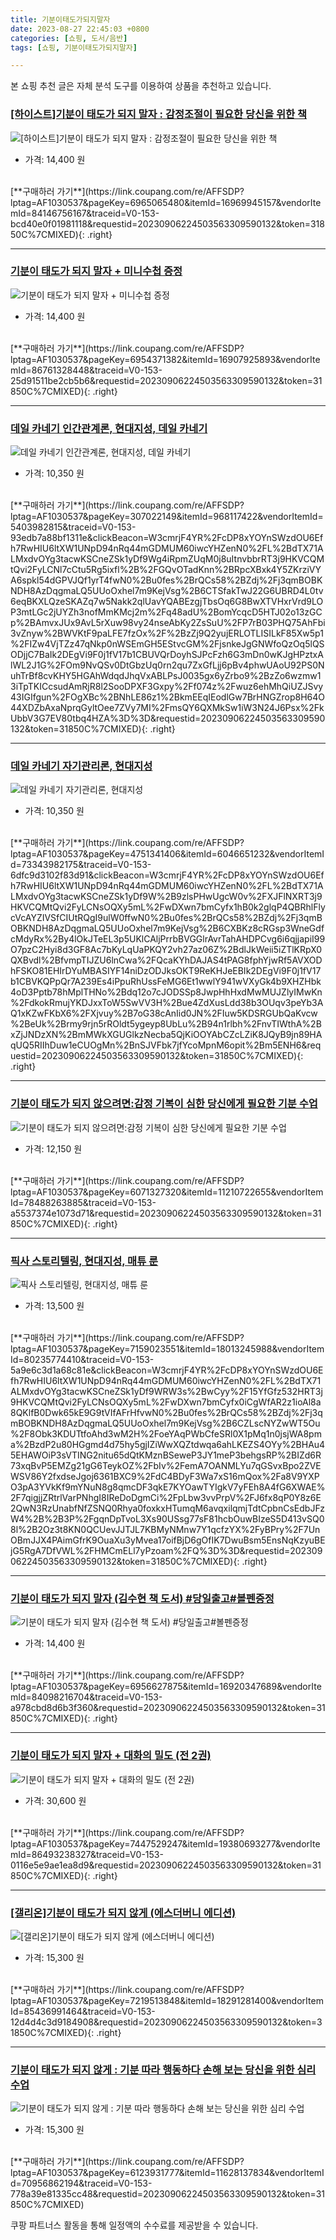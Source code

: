 ```yaml
---
title: 기분이태도가되지말자
date: 2023-08-27 22:45:03 +0800
categories: [쇼핑, 도서/음반]
tags: [쇼핑, 기분이태도가되지말자]

---
```


본 쇼핑 추천 글은 자체 분석 도구를 이용하여 상품을 추천하고 있습니다.
### [[하이스트]기분이 태도가 되지 말자 : 감정조절이 필요한 당신을 위한 책](https://link.coupang.com/re/AFFSDP?lptag=AF1030537&pageKey=6965065480&itemId=16969945157&vendorItemId=84146756167&traceid=V0-153-bcd40e0f01981118&requestid=20230906224503563309590132&token=31850C%7CMIXED)
![[하이스트]기분이 태도가 되지 말자 : 감정조절이 필요한 당신을 위한 책](https://ads-partners.coupang.com/image1/S9syG6l_m9Q7xBgDS-KsEumwVtxhzT73GLP2jdngCAmzXsDDD_nbwKuUYgktBU1l_3KTnFR8JFM52_vUI0D30utgPol6-nXXqzImFBA1CnyHI20jge7u1VYrlYNUgeLe5axt7uw05PWrsZvYdQI8xciao9Q__0VzMaww6keS1VwBm8uhfFmjIDG_VibhzhW3wqUhv07LLOXtX3vY_p6qVk914V-tOZDSbIpNe12T6ED3x-wII2NMkFKlQBBuG_nkG_i6BBv4SLZYUMoR6JU_XDdyQQ==)
- 가격: 14,400 원
<br>
[**구매하러 가기**](https://link.coupang.com/re/AFFSDP?lptag=AF1030537&pageKey=6965065480&itemId=16969945157&vendorItemId=84146756167&traceid=V0-153-bcd40e0f01981118&requestid=20230906224503563309590132&token=31850C%7CMIXED){: .right}
<br>

---

### [기분이 태도가 되지 말자 + 미니수첩 증정](https://link.coupang.com/re/AFFSDP?lptag=AF1030537&pageKey=6954371382&itemId=16907925893&vendorItemId=86761328448&traceid=V0-153-25d91511be2cb5b6&requestid=20230906224503563309590132&token=31850C%7CMIXED)
![기분이 태도가 되지 말자 + 미니수첩 증정](https://ads-partners.coupang.com/image1/4cRkQWi6Y1yBCddT4fT3BK2rxb3jkw2_52nvz6jtuqRoUPOLKqnT0SlvrbyL8VGEShgXFWKsZX6JMDlP89xiaGvXiplcyWYUc9cioXkVf1VmJ9DzhUM7cPnwDhl0O1-hi08a3kxUMP8EwSFDd96CwGHJdSaxb13sdDkuTMrlT7tkS7E8s_2qUdv8TCFwN_4Fow4Dgnahv29gigbACRzzkYzJVJlnU4mRb2YLoaumNHgZof2TmTs-GOEZkGETI9CgJjziFqJUQ2p9BfnXkRnPJfAsYPvgSPg1GMxnmBqm86M=)
- 가격: 14,400 원
<br>
[**구매하러 가기**](https://link.coupang.com/re/AFFSDP?lptag=AF1030537&pageKey=6954371382&itemId=16907925893&vendorItemId=86761328448&traceid=V0-153-25d91511be2cb5b6&requestid=20230906224503563309590132&token=31850C%7CMIXED){: .right}
<br>

---

### [데일 카네기 인간관계론, 현대지성, 데일 카네기](https://link.coupang.com/re/AFFSDP?lptag=AF1030537&pageKey=307022149&itemId=968117422&vendorItemId=5403982815&traceid=V0-153-93edb7a88bf1311e&clickBeacon=W3cmrjF4YR%2FcDP8xYOYnSWzdOU6Efh7RwHIU6ltXW1UNpD94nRq44mGDMUM60iwcYHZenN0%2FL%2BdTX71ALMxdvOYg3tacwKSCneZSk1yDf9Wg4iRpmZUqM0j8uItnvbbrRT3j9HKVCQMtQvi2FyLCNl7cCtu5Rg5ixfl%2B%2FGQvOTadKnn%2BRpcXBxk4Y5ZKrziVYA6spkl54dGPVJQf1yrT4fwN0%2Bu0fes%2BrQCs58%2BZdj%2Fj3qmBOBKNDH8AzDqgmaLQ5UUoOxhel7m9KejVsg%2B6CTSfakTwJ22G6UBRD4L0tv6eqBKXLQzeSKAZq7w5Nakk2qlUavYQABEzgjTbsOq6G8BwXTVHxrVrd9LOP3mtLGc2jUYZh3nofMmKMcj2m%2Fq48adU%2BomYcqcD5HTJ02o13zGCp%2BAmvxJUx9AvL5rXuw98vy24nseAbKy2ZsSuU%2FP7rB03PHQ75AhFbi3vZnyw%2BWVKtF9paLFE7fzOx%2F%2BzZj9Q2yujERLOTLISILkF85Xw5p1%2FIZw4VjTZz47qNkp0nWSEmGH5EStvcGM%2FjsnkeJgGNWfoQzOq5lQSODjjC7BaIk2DEgVi9F0j1fV17b1CBUVQrDoyhSJPcFzh6G3mDn0wKJgHPztxAlWL2J1G%2FOm9NvQSv0DtGbzUq0rn2qu7ZxGfLjj6pBv4phwUAoU92PS0NuhTrBf8cvKHY5HGAhWdqdJhqVxABLPsJ0035gx6yZrbo9%2BzZo6wzmw13iTpTKICcsudAmRjR8l2SooDPXF3Gxpy%2Ff074z%2Fwuz6ehMhQiUZJSvy43IGIfgun%2FOgXBc%2BNhLE86z1%2BkmEEqIEodlGw7BrHNGZrop8H64O44XDZbAxaNprqGyltOee7ZVy7MI%2FmsQY6QXMkSw1iW3N24J6Psx%2FkUbbV3G7EV80tbq4HZA%3D%3D&requestid=20230906224503563309590132&token=31850C%7CMIXED)
![데일 카네기 인간관계론, 현대지성, 데일 카네기](https://ads-partners.coupang.com/image1/h1DU0jM4OhfBBIACh4o-r4bofjMAbjYsHzzTAR6O6-ffR0CYafwDbme-eCRG0wV8AO6eP02c_MXKPhowGgxqsVgbX9BljVJUGoNCtBqwPlXsqETQAfFW7iDW0eVrqoCj_BOW5N-ACegggtCGnVw3MGralQceW4mqbW0_115JZQ1C_-EC6aG17uz2KS5b5YGVV-6HT9ZuCKzjirSJlGHSMSHH-nqbwzULZmpEylFKJqAOfkpEjMBeTkMalMjI9bAt__xarYaRO7YgY5LEBO2wwSTB5C0=)
- 가격: 10,350 원
<br>
[**구매하러 가기**](https://link.coupang.com/re/AFFSDP?lptag=AF1030537&pageKey=307022149&itemId=968117422&vendorItemId=5403982815&traceid=V0-153-93edb7a88bf1311e&clickBeacon=W3cmrjF4YR%2FcDP8xYOYnSWzdOU6Efh7RwHIU6ltXW1UNpD94nRq44mGDMUM60iwcYHZenN0%2FL%2BdTX71ALMxdvOYg3tacwKSCneZSk1yDf9Wg4iRpmZUqM0j8uItnvbbrRT3j9HKVCQMtQvi2FyLCNl7cCtu5Rg5ixfl%2B%2FGQvOTadKnn%2BRpcXBxk4Y5ZKrziVYA6spkl54dGPVJQf1yrT4fwN0%2Bu0fes%2BrQCs58%2BZdj%2Fj3qmBOBKNDH8AzDqgmaLQ5UUoOxhel7m9KejVsg%2B6CTSfakTwJ22G6UBRD4L0tv6eqBKXLQzeSKAZq7w5Nakk2qlUavYQABEzgjTbsOq6G8BwXTVHxrVrd9LOP3mtLGc2jUYZh3nofMmKMcj2m%2Fq48adU%2BomYcqcD5HTJ02o13zGCp%2BAmvxJUx9AvL5rXuw98vy24nseAbKy2ZsSuU%2FP7rB03PHQ75AhFbi3vZnyw%2BWVKtF9paLFE7fzOx%2F%2BzZj9Q2yujERLOTLISILkF85Xw5p1%2FIZw4VjTZz47qNkp0nWSEmGH5EStvcGM%2FjsnkeJgGNWfoQzOq5lQSODjjC7BaIk2DEgVi9F0j1fV17b1CBUVQrDoyhSJPcFzh6G3mDn0wKJgHPztxAlWL2J1G%2FOm9NvQSv0DtGbzUq0rn2qu7ZxGfLjj6pBv4phwUAoU92PS0NuhTrBf8cvKHY5HGAhWdqdJhqVxABLPsJ0035gx6yZrbo9%2BzZo6wzmw13iTpTKICcsudAmRjR8l2SooDPXF3Gxpy%2Ff074z%2Fwuz6ehMhQiUZJSvy43IGIfgun%2FOgXBc%2BNhLE86z1%2BkmEEqIEodlGw7BrHNGZrop8H64O44XDZbAxaNprqGyltOee7ZVy7MI%2FmsQY6QXMkSw1iW3N24J6Psx%2FkUbbV3G7EV80tbq4HZA%3D%3D&requestid=20230906224503563309590132&token=31850C%7CMIXED){: .right}
<br>

---

### [데일 카네기 자기관리론, 현대지성](https://link.coupang.com/re/AFFSDP?lptag=AF1030537&pageKey=4751341406&itemId=6046651232&vendorItemId=73343982175&traceid=V0-153-6dfc9d3102f83d91&clickBeacon=W3cmrjF4YR%2FcDP8xYOYnSWzdOU6Efh7RwHIU6ltXW1UNpD94nRq44mGDMUM60iwcYHZenN0%2FL%2BdTX71ALMxdvOYg3tacwKSCneZSk1yDf9W%2B9zlsPHwUgcW0v%2FXJFlNXRT3j9HKVCQMtQvi2FyLCNsOQXy5mL%2FwDXwn7bmCyfx1hB0k2glqP4QBRhlFlycVcAYZIVSfCIUtRQgI9ulW0ffwN0%2Bu0fes%2BrQCs58%2BZdj%2Fj3qmBOBKNDH8AzDqgmaLQ5UUoOxhel7m9KejVsg%2B6CXBKz8cRGsp3WneGdfcMdyRx%2By4lOkJTeEL3p5UKlCAljPrrbBVGGlrAvrTahAHDPCvg6i6qjjapiI99O7pzC2Hyi8d3GF8Ac7bKyLqUaPKQY2vh27az06Z%2BdlJkWeii5iZTlKRpX0QXBvdl%2BfvmpTIJZU6lnCwa%2FQcaKYhDAJAS4tPAG8fphYjwRf5AVXODhFSKO81EHIrDYuMBASIYF14niDzODJksOKT9ReKHJeEBIk2DEgVi9F0j1fV17b1CBVKQPpQr7A239Es4iPpuRhUssFeMG6Et1wwlY941wVXyGk4b9XHZHbk4oD3Pptb78hMplTHNo%2Bdq12o7cJODSSp8JwpHhHxdMwMUJZlyIMwKn%2FdkokRmujYKDJxxToW5SwVV3H%2Bue4ZdXusLdd38b3OUqv3peYb3AQ1xKZwFKbX6%2FXjvuy%2B7oG38cAnIid0JN%2FIuw5KDSRGUbQaKvcw%2BeUk%2Brmy9rjn5rROldt5ygeyp8UbLu%2B94n1rlbh%2FnvTIWthA%2BxZjJNDzXN%2BmMWkXGUGlkzNecba5QjKiOOYAbCZcLZiK8JQyB9jn89HAqUQ5RIIhDuw1eCUOgMn%2BnSJVFbk7jfYcoMpnM6opit%2Bm5ENH6&requestid=20230906224503563309590132&token=31850C%7CMIXED)
![데일 카네기 자기관리론, 현대지성](https://ads-partners.coupang.com/image1/5yer54L5H3GRQto859VDidIh1-13iGaYLALUTt-NaUIVVWt9WaZDlPUDweeqQzQhoLqbahfy62RES2r-NhXAlg9BC0j0VtyQLTUuFNxd6HYY5r63ia-mKtKvUreYRHpHYiwhw2kD8557DMVydHzJ4GvQbKp0N1w4VlyMZnP4A54Y3nj_iAKzQqeToKuIKlN9n1icnLKTvozs2JCw3uNP8rAo4u3LelB-RGqe4blJz1_lymlZtEUARKPmZijVQ4UlhWYpy9-go_MvulFqa3937XWkVpc=)
- 가격: 10,350 원
<br>
[**구매하러 가기**](https://link.coupang.com/re/AFFSDP?lptag=AF1030537&pageKey=4751341406&itemId=6046651232&vendorItemId=73343982175&traceid=V0-153-6dfc9d3102f83d91&clickBeacon=W3cmrjF4YR%2FcDP8xYOYnSWzdOU6Efh7RwHIU6ltXW1UNpD94nRq44mGDMUM60iwcYHZenN0%2FL%2BdTX71ALMxdvOYg3tacwKSCneZSk1yDf9W%2B9zlsPHwUgcW0v%2FXJFlNXRT3j9HKVCQMtQvi2FyLCNsOQXy5mL%2FwDXwn7bmCyfx1hB0k2glqP4QBRhlFlycVcAYZIVSfCIUtRQgI9ulW0ffwN0%2Bu0fes%2BrQCs58%2BZdj%2Fj3qmBOBKNDH8AzDqgmaLQ5UUoOxhel7m9KejVsg%2B6CXBKz8cRGsp3WneGdfcMdyRx%2By4lOkJTeEL3p5UKlCAljPrrbBVGGlrAvrTahAHDPCvg6i6qjjapiI99O7pzC2Hyi8d3GF8Ac7bKyLqUaPKQY2vh27az06Z%2BdlJkWeii5iZTlKRpX0QXBvdl%2BfvmpTIJZU6lnCwa%2FQcaKYhDAJAS4tPAG8fphYjwRf5AVXODhFSKO81EHIrDYuMBASIYF14niDzODJksOKT9ReKHJeEBIk2DEgVi9F0j1fV17b1CBVKQPpQr7A239Es4iPpuRhUssFeMG6Et1wwlY941wVXyGk4b9XHZHbk4oD3Pptb78hMplTHNo%2Bdq12o7cJODSSp8JwpHhHxdMwMUJZlyIMwKn%2FdkokRmujYKDJxxToW5SwVV3H%2Bue4ZdXusLdd38b3OUqv3peYb3AQ1xKZwFKbX6%2FXjvuy%2B7oG38cAnIid0JN%2FIuw5KDSRGUbQaKvcw%2BeUk%2Brmy9rjn5rROldt5ygeyp8UbLu%2B94n1rlbh%2FnvTIWthA%2BxZjJNDzXN%2BmMWkXGUGlkzNecba5QjKiOOYAbCZcLZiK8JQyB9jn89HAqUQ5RIIhDuw1eCUOgMn%2BnSJVFbk7jfYcoMpnM6opit%2Bm5ENH6&requestid=20230906224503563309590132&token=31850C%7CMIXED){: .right}
<br>

---

### [기분이 태도가 되지 않으려면:감정 기복이 심한 당신에게 필요한 기분 수업](https://link.coupang.com/re/AFFSDP?lptag=AF1030537&pageKey=6071327320&itemId=11210722655&vendorItemId=78488263885&traceid=V0-153-a5537374e1073d71&requestid=20230906224503563309590132&token=31850C%7CMIXED)
![기분이 태도가 되지 않으려면:감정 기복이 심한 당신에게 필요한 기분 수업](https://ads-partners.coupang.com/image1/EPxDjxUSzxOs6YW0EMTG9FS_bGTHgVk9BbcOEpnsQoqGSCrIzMjkuZa-NQzQeS9Fz9ty0AE3fWLcMohXXcFTjjsQgcYuobdx5Ljk06d6N4xpehRJJ0tsapM-ZEN5TVJlYgiOGvBkgVk4MMbUUTlfVxn36BHSUrFqTVjTMr7o3lxqZpbrlYX1AZ_nWWBPDbhPPs0Edxs79itUW6frmvx4FECnYMB7bRe9Xn2oiaofP6OGv2efrBbAUc6ZF-i_btEoQhBhAkpOL18gNNSM6HY8C1wl1dKMD4UKhWlpWG3Nsw==)
- 가격: 12,150 원
<br>
[**구매하러 가기**](https://link.coupang.com/re/AFFSDP?lptag=AF1030537&pageKey=6071327320&itemId=11210722655&vendorItemId=78488263885&traceid=V0-153-a5537374e1073d71&requestid=20230906224503563309590132&token=31850C%7CMIXED){: .right}
<br>

---

### [픽사 스토리텔링, 현대지성, 매튜 룬](https://link.coupang.com/re/AFFSDP?lptag=AF1030537&pageKey=7159023551&itemId=18013245988&vendorItemId=80235774410&traceid=V0-153-5a9e6c3d1a68c81e&clickBeacon=W3cmrjF4YR%2FcDP8xYOYnSWzdOU6Efh7RwHIU6ltXW1UNpD94nRq44mGDMUM60iwcYHZenN0%2FL%2BdTX71ALMxdvOYg3tacwKSCneZSk1yDf9WRW3s%2BwCyy%2F15YfGfz532HRT3j9HKVCQMtQvi2FyLCNsOQXy5mL%2FwDXwn7bmCyfx0iCgWfAR2z1ioAl8a8QKlfB0Dwk65kE9G9tVIfAFrHfvwN0%2Bu0fes%2BrQCs58%2BZdj%2Fj3qmBOBKNDH8AzDqgmaLQ5UUoOxhel7m9KejVsg%2B6CZLscNYZwWT5Ou%2F8Obk3KDUTtfoAhd3wM2H%2FoeYAqPWbCfeSRl0X1pMq1n0jsjWA8pma%2BzdP2u80HGgmd4d75hy5gjIZiWwXQZtdwqa6ahLKEZS4OYy%2BHAu45EHAWOiP3sVTING2nitu65dQtKMznBSeweP3JY1meP3behgsRP%2BIZd6R73xqBvP5EMZg21gG6TeykOZ%2FbIv%2FemA7OANMLYu7qGSvxBpo2ZVEWSV86Y2fxdseJgoj6361BXC9%2FdC4BDyF3Wa7xS16mQox%2Fa8V9YXPO3pA3YVkKf9mYNuN8g8qmcDF3qkE7KYOawTYIgkV7yFEh8A4fG6XWAE%2F7qigjjZRtrlVarPNhgI8IReDoDgmCi%2FpLbw3vvPrpV%2FJ6fx8qP0Y8z6E2QwN3RzUnabfNfZSNQ0Rhya0foxkxHTumqM6avqxilqmjTdtCpbnCsEdbJFzW4%2B%2B3P%2FgqnDpTvoL3Xs90USsg77sF81hcbOuwBIzeS5D413vSQ08l%2B2Oz3t8KN0QCUevJJTJL7KBMyNMnw7Y1qcfzYX%2FyBPry%2F7UnOBmJJX4PAimGfrK9OuaXu3yMvea17oifBjD6gOfIK7DwuBsm5EnsNqKzyuBEjG5RgA7DfVWL%2FHMCmELl7yPzoam%2FQ%3D%3D&requestid=20230906224503563309590132&token=31850C%7CMIXED)
![픽사 스토리텔링, 현대지성, 매튜 룬](https://ads-partners.coupang.com/image1/AzBS1RMnVsE4oUyfA_79rwLqfsryFV6AHXHX1LkkoV3yLJ_7McPR770WtRipruj99fw9TjLZIRwT5Vjz15yLKjiuq3tpf9489zFBoTUTyWhY_4QweWGcgtJfUBfAuyApksximkAj1_6hLq6iDQVIHGBennpD2NhsI7hkvauz2p3N6Ozp95RAKfotTBeYmXbLU3vA-NpMocjTl6UwHXnzITdbNsTkI_ve-iMGSDyTC0hlTZejYWU1jFp4giy7X31q2pKfT95QRttWt9-dWaw5SHtOKu3O)
- 가격: 13,500 원
<br>
[**구매하러 가기**](https://link.coupang.com/re/AFFSDP?lptag=AF1030537&pageKey=7159023551&itemId=18013245988&vendorItemId=80235774410&traceid=V0-153-5a9e6c3d1a68c81e&clickBeacon=W3cmrjF4YR%2FcDP8xYOYnSWzdOU6Efh7RwHIU6ltXW1UNpD94nRq44mGDMUM60iwcYHZenN0%2FL%2BdTX71ALMxdvOYg3tacwKSCneZSk1yDf9WRW3s%2BwCyy%2F15YfGfz532HRT3j9HKVCQMtQvi2FyLCNsOQXy5mL%2FwDXwn7bmCyfx0iCgWfAR2z1ioAl8a8QKlfB0Dwk65kE9G9tVIfAFrHfvwN0%2Bu0fes%2BrQCs58%2BZdj%2Fj3qmBOBKNDH8AzDqgmaLQ5UUoOxhel7m9KejVsg%2B6CZLscNYZwWT5Ou%2F8Obk3KDUTtfoAhd3wM2H%2FoeYAqPWbCfeSRl0X1pMq1n0jsjWA8pma%2BzdP2u80HGgmd4d75hy5gjIZiWwXQZtdwqa6ahLKEZS4OYy%2BHAu45EHAWOiP3sVTING2nitu65dQtKMznBSeweP3JY1meP3behgsRP%2BIZd6R73xqBvP5EMZg21gG6TeykOZ%2FbIv%2FemA7OANMLYu7qGSvxBpo2ZVEWSV86Y2fxdseJgoj6361BXC9%2FdC4BDyF3Wa7xS16mQox%2Fa8V9YXPO3pA3YVkKf9mYNuN8g8qmcDF3qkE7KYOawTYIgkV7yFEh8A4fG6XWAE%2F7qigjjZRtrlVarPNhgI8IReDoDgmCi%2FpLbw3vvPrpV%2FJ6fx8qP0Y8z6E2QwN3RzUnabfNfZSNQ0Rhya0foxkxHTumqM6avqxilqmjTdtCpbnCsEdbJFzW4%2B%2B3P%2FgqnDpTvoL3Xs90USsg77sF81hcbOuwBIzeS5D413vSQ08l%2B2Oz3t8KN0QCUevJJTJL7KBMyNMnw7Y1qcfzYX%2FyBPry%2F7UnOBmJJX4PAimGfrK9OuaXu3yMvea17oifBjD6gOfIK7DwuBsm5EnsNqKzyuBEjG5RgA7DfVWL%2FHMCmELl7yPzoam%2FQ%3D%3D&requestid=20230906224503563309590132&token=31850C%7CMIXED){: .right}
<br>

---

### [기분이 태도가 되지 말자 (김수현 책 도서) #당일출고#볼펜증정](https://link.coupang.com/re/AFFSDP?lptag=AF1030537&pageKey=6956627875&itemId=16920347689&vendorItemId=84098216704&traceid=V0-153-a978cbd8d6b3f360&requestid=20230906224503563309590132&token=31850C%7CMIXED)
![기분이 태도가 되지 말자 (김수현 책 도서) #당일출고#볼펜증정](https://ads-partners.coupang.com/image1/XsTBNQ6jh52l0Zx8Xm50mlh63NL1Gk5oSasIBBaHGBm1tN9KqVSDoE1Zl4kusgaOrK9NTRKojSyA7ccG2YJ1YgdMCQln2UOtAy4rXBBbjFIRTvOLUmbfyfOebVR32J8Gsbs1WuNUkPXx31Rr4vK6EN2f9un_Xz21tGlc0Yusp9QUD_B3YL4ikfIuY181g_C3t-Yu0scvRt_00X-Yq4F_MijWswDQZ-ZRRVRGsatGRcfbBjI6e8ktiJYHo69MB5Evb-35ZSFIJW9MLrmg0xMIHFmWPDlsOKYyX39Enm54Og==)
- 가격: 14,400 원
<br>
[**구매하러 가기**](https://link.coupang.com/re/AFFSDP?lptag=AF1030537&pageKey=6956627875&itemId=16920347689&vendorItemId=84098216704&traceid=V0-153-a978cbd8d6b3f360&requestid=20230906224503563309590132&token=31850C%7CMIXED){: .right}
<br>

---

### [기분이 태도가 되지 말자 + 대화의 밀도 (전 2권)](https://link.coupang.com/re/AFFSDP?lptag=AF1030537&pageKey=7447529247&itemId=19380693277&vendorItemId=86493238327&traceid=V0-153-0116e5e9ae1ea8d9&requestid=20230906224503563309590132&token=31850C%7CMIXED)
![기분이 태도가 되지 말자 + 대화의 밀도 (전 2권)](https://ads-partners.coupang.com/image1/VbB7lUvnglh1NlSnVQK6FWaWT9IXtEMupmXlngeJiBW4rZ6LPJETsGwtSbXo0C9aF6Ml89ppJoaTQZYadBWYfZ_mOaSlBR0d2QoFedSkJ2pw_TnYG5-kjkjL7NwNYEpR6jJes9ls4V9nipDYCz4uMWCHCgH4SyEu_3EyHX_vfkbN3J5QtswT9WuBEPXspWeW1Td69DuTFvucaCKLQvNmXTljDRsXL0lZjtepgE7PwtvqUBQq9p24ZWu6UyVSNd5iYK3DYmffHFsF5TZcvAdpyG8aHw2W38qMFOw0MujsWTY=)
- 가격: 30,600 원
<br>
[**구매하러 가기**](https://link.coupang.com/re/AFFSDP?lptag=AF1030537&pageKey=7447529247&itemId=19380693277&vendorItemId=86493238327&traceid=V0-153-0116e5e9ae1ea8d9&requestid=20230906224503563309590132&token=31850C%7CMIXED){: .right}
<br>

---

### [[갤리온]기분이 태도가 되지 않게 (에스더버니 에디션)](https://link.coupang.com/re/AFFSDP?lptag=AF1030537&pageKey=7219513848&itemId=18291281400&vendorItemId=85436991464&traceid=V0-153-12d4d4c3d9184908&requestid=20230906224503563309590132&token=31850C%7CMIXED)
![[갤리온]기분이 태도가 되지 않게 (에스더버니 에디션)](https://ads-partners.coupang.com/image1/OKNp213N7xezwxHNOMB99Tta18bvVJMaqk3a4LgPa_87DOcJcYSQuk9MdehgWHXrcuQYX8ZX0lDvXkbbTu1hGlk5QDaw8kd5tOhAjqh2XRgWlrLr7JvogvB5Q2cI4e14ipGw0937LJZFuRqTK5WjD74D01Evsgclxlc2ByDPmTSKy0dv_vLg8CLxfdqmczuACN8sVts0_xWFGpRk9K_vST9lfVsh_b47zh21NSCdAZu8Pt4yxaYtiS8bHmdDrJjH_U5h72FiAmcnWQjcHcoD4yEXiA==)
- 가격: 15,300 원
<br>
[**구매하러 가기**](https://link.coupang.com/re/AFFSDP?lptag=AF1030537&pageKey=7219513848&itemId=18291281400&vendorItemId=85436991464&traceid=V0-153-12d4d4c3d9184908&requestid=20230906224503563309590132&token=31850C%7CMIXED){: .right}
<br>

---

### [기분이 태도가 되지 않게 : 기분 따라 행동하다 손해 보는 당신을 위한 심리 수업](https://link.coupang.com/re/AFFSDP?lptag=AF1030537&pageKey=6123931777&itemId=11628137834&vendorItemId=70956862194&traceid=V0-153-778a39e81335cc48&requestid=20230906224503563309590132&token=31850C%7CMIXED)
![기분이 태도가 되지 않게 : 기분 따라 행동하다 손해 보는 당신을 위한 심리 수업](https://ads-partners.coupang.com/image1/qo8RD02mvh_1dgdeqhb51EwIz1yY6wEavLr2lynSoeDrmaSmVAdoyiAAqrH1gwX8YrHogKky_GGVmXLu0nrRQa3rtJUH3AOKmmttpbNLQdNb6udYSZKGeiA1XeH6Br9cd3b6iDtLSEjwyuYl0sLy6PpZc31N_QHym96O44vIqQLRFkXrMSgAD8-6wLEtrMWvX8vfph41qYAoajoJ9SZH2uB5_u2qgPEgLpj1OARpQJw16A_VJsnnYV_gCuAef86T3yoNmdFyr3WynWs5QoFQZ2nVa4hqfiHAhclj5NT9TQ==)
- 가격: 15,300 원
<br>
[**구매하러 가기**](https://link.coupang.com/re/AFFSDP?lptag=AF1030537&pageKey=6123931777&itemId=11628137834&vendorItemId=70956862194&traceid=V0-153-778a39e81335cc48&requestid=20230906224503563309590132&token=31850C%7CMIXED)


쿠팡 파트너스 활동을 통해 일정액의 수수료를 제공받을 수 있습니다.
